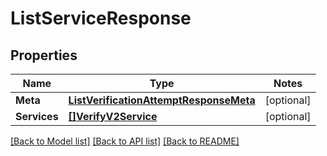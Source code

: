 # ListServiceResponse

## Properties
Name | Type | Notes
------------ | ------------- | -------------
**Meta** | [**ListVerificationAttemptResponseMeta**](ListVerificationAttemptResponse_meta.md) | [optional] 
**Services** | [**[]VerifyV2Service**](verify.v2.service.md) | [optional] 

[[Back to Model list]](../README.md#documentation-for-models) [[Back to API list]](../README.md#documentation-for-api-endpoints) [[Back to README]](../README.md)


